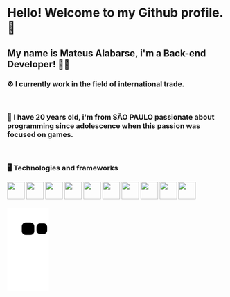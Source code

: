 # Hello! Welcome to my Github profile. 👋


## My name is Mateus Alabarse, i'm a Back-end Developer! 🧙‍♂️


### ⚙️ I currently work in the field of international trade.
<br/>

### 💬 I have 20 years old, i'm from SÃO PAULO passionate about programming since adolescence when this passion was focused on games. 
<br/>

### 🖥️ Technologies and frameworks

<div>
<img src="https://cdn.jsdelivr.net/gh/devicons/devicon/icons/java/java-original.svg" width="40"  height="40"/> <img src="https://cdn.jsdelivr.net/gh/devicons/devicon/icons/spring/spring-original-wordmark.svg" width="40" height="40" /> <img src="https://cdn.jsdelivr.net/gh/devicons/devicon/icons/html5/html5-original-wordmark.svg" width="40" height="40" /> <img src="https://cdn.jsdelivr.net/gh/devicons/devicon/icons/css3/css3-original-wordmark.svg" width="40" height="40"/> <img src="https://cdn.jsdelivr.net/gh/devicons/devicon/icons/javascript/javascript-original.svg" width="40" height="40"/> <img src="https://cdn.jsdelivr.net/gh/devicons/devicon/icons/mysql/mysql-plain-wordmark.svg" width="40" height="40"/> <img src="https://cdn.jsdelivr.net/gh/devicons/devicon/icons/lua/lua-original-wordmark.svg" width="40" height="40"/>  <img src="https://cdn.jsdelivr.net/gh/devicons/devicon/icons/git/git-original-wordmark.svg" width="40" height="40"/> <img src="https://cdn.jsdelivr.net/gh/devicons/devicon/icons/github/github-original.svg" width="40" height="40"/>  <img src="https://cdn.jsdelivr.net/gh/devicons/devicon/icons/linux/linux-original.svg" width="40" height="40"/>
<div>

 <br/>
 

<!-- <[Snake animation](https://github.com/Alabarse/Alabarse/blob/output/github-contribution-grid-snake.svg) // ![snake gif] (https://github.com/Alabarse/Alabarse/blob/output/github-contribution-grid-snake.gif)-->

  
  
 <img src="https://github.com/Alabarse/Alabarse/raw/output/github-contribution-grid-snake.svg" alt="mishmanners snake gif" style="max-width: 100%;">
 
<!--
**Alabarse/Alabarse** is a ✨ _special_ ✨ repository because its `README.md` (this file) appears on your GitHub profile.

Here are some ideas to get you started:

- 🔭 I’m currently working on ...
-  I’m currently learning ...
- 👯 I’m looking to collaborate on ...
- 🤔 I’m looking for help with ...
- 💬 Ask me about ...
- 📫 How to reach me: ...
- 😄 Pronouns: ...
- ⚡ Fun fact: ...
-->
